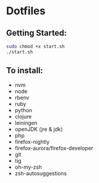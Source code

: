 # Dotfiles

## Getting Started:

```sh
sudo chmod +x start.sh
./start.sh
```

## To install:

- nvm
- node
- rbenv
- ruby
- python
- clojure
- leiningen
- openJDK (jre & jdk)
- php
- firefox-nightly
- firefox-aurora/firefox-developer
- git
- tig
- oh-my-zsh
- zsh-autosuggestions
